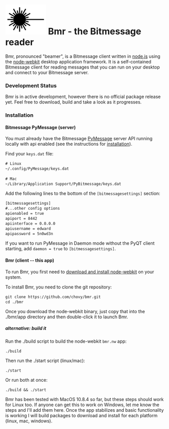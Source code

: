 ![Bmr](/app/img/logo.png) Bmr - the Bitmessage reader
===

Bmr, pronounced "beamer", is a Bitmessage client written in [node.js](http://nodejs.org) using the [node-webkit](https://github.com/rogerwang/node-webkit/) desktop application framework. It is a self-contained Bitmessage client for reading messages that you can run on your desktop and connect to your Bitmessage server.

### Development Status

Bmr is in active development, however there is no official package release yet. Feel free to download, build and take a look as it progresses.

### Installation

#### Bitmessage PyMessage (server)

You must already have the Bitmessage [PyMessage](https://github.com/Bitmessage/PyBitmessage) server API running locally with api enabled (see the instructions for [installation](https://bitmessage.org/wiki/Compiling_instructions)).

Find your `keys.dat` file:

    # Linux
    ~/.config/PyMessage/keys.dat

    # Mac
    ~/Library/Application Support/PyBitmessage/keys.dat

Add the following lines to the bottom of the `[bitmessagesettings]` section:

    [bitmessagesettings]
    #...other config options
    apienabled = true
    apiport = 8442
    apiinterface = 0.0.0.0
    apiusername = edward
    apipassword = 5n0wd3n

If you want to run PyMessage in Daemon mode without the PyQT client starting, add `daemon = true` to `[bitmessagesettings]`.

#### Bmr (client -- this app)

To run Bmr, you first need to [download and install node-webkit](https://github.com/rogerwang/node-webkit#downloads) on your system.

To install Bmr, you need to clone the git repository:

    git clone https://github.com/chovy/bmr.git
    cd ./bmr

Once you download the node-webkit binary, just copy that into the ./bmr/app directory and then double-click it to launch Bmr.

##### alternative: build it

Run the ./build script to build the node-webkit `bmr.nw` app:

    ./build

Then run the ./start script (linux/mac):

    ./start

Or run both at once:

    ./build && ./start

Bmr has been tested with MacOS 10.8.4 so far, but these steps should work for Linux too.
If anyone can get this to work on Windows, let me know the steps and I'll add them here. Once the app stabilizes and basic functionality is working I will build packages to download and install for each platform (linux, mac, windows).